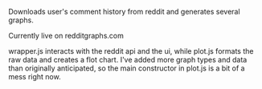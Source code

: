 Downloads user's comment history from reddit and generates several graphs.

Currently live on redditgraphs.com

wrapper.js interacts with the reddit api and the ui, while plot.js formats the raw data and creates a flot chart. I've added more graph types and data than originally anticipated, so the main constructor in plot.js is a bit of a mess right now.